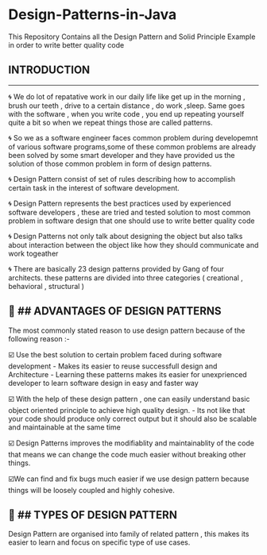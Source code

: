 # Design-Patterns-in-Java

This Repository Contains all the Design Pattern and Solid Principle Example in order to write better quality code


## INTRODUCTION
---------------

🌀 We do lot of repatative work in our daily life like get up in the morning , brush our teeth , drive to a certain distance , do work ,sleep.
Same goes with the software , when you write code , you end up repeating yourself quite a bit so when we repeat things those are called patterns.

🌀 So we as a software engineer faces common problem during developemnt of various software programs,some of these common problems are already been solved 
by some smart developer and they have provided us the solution of those common problem in form of design patterns.

🌀 Design Pattern consist of set of rules describing how to accomplish certain task in the interest of software development.

🌀 Design Pattern represents the best practices used by experienced software developers , these are tried and tested solution to most common problem in software design 
that one should use to write better quality code

🌀 Design Patterns not only talk about designing the object but also talks about interaction between the object like how they should communicate and work togeather

🌀 There are basically 23 design patterns provided by Gang of four architects. these patterns are divided into three categories ( creational , behavioral , structural )

🔼 ## ADVANTAGES OF DESIGN PATTERNS 
-----------------------------------

The most commonly stated reason to use design pattern because of the following reason :- 

☑️ Use the best solution to certain problem faced during software development 
             - Makes its easier to reuse successfull design and Architecture 
             - Learning these patterns makes its easier for unexprienced developer to learn software design in easy and faster way

☑️ With the help of these design pattern , one can easily understand basic object oriented principle to achieve high quality design.
                - Its not like that your code should produce only correct output but it should also be scalable and maintainable at the same time
                
☑️ Design Patterns improves the modifiablity and maintainablity of the code that means we can change the code much easier without breaking other things.

☑️We can find and fix bugs much easier if we use design pattern because things will be loosely coupled and highly cohesive.



🔼 ## TYPES OF DESIGN PATTERN 
------------------------------

Design Pattern are organised into family of related pattern , this makes its easier to learn and focus on specific type of use cases. 


